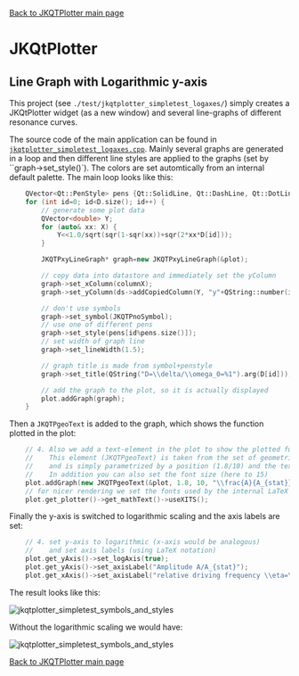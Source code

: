 [Back to JKQTPlotter main page](https://github.com/jkriege2/JKQtPlotter/)

# JKQtPlotter

## Line Graph with Logarithmic y-axis
This project (see `./test/jkqtplotter_simpletest_logaxes/`) simply creates a JKQtPlotter widget (as a new window) and several line-graphs of different resonance curves. 

The source code of the main application can be found in  [`jkqtplotter_simpletest_logaxes.cpp`](https://github.com/jkriege2/JKQtPlotter/blob/master/test/jkqtplotter_simpletest_logaxes/jkqtplotter_simpletest_logaxes.cpp). Mainly several graphs are generated in a loop and then different line styles are applied to the graphs (set by ``graph->set_style()`). The colors are set automtically from an internal default palette. The main loop looks like this:

```c++
	QVector<Qt::PenStyle> pens {Qt::SolidLine, Qt::DashLine, Qt::DotLine, Qt::DashDotLine, Qt::DashDotDotLine };
    for (int id=0; id<D.size(); id++) {
        // generate some plot data
        QVector<double> Y;
        for (auto& xx: X) {
            Y<<1.0/sqrt(sqr(1-sqr(xx))+sqr(2*xx*D[id]));
        }

        JKQTPxyLineGraph* graph=new JKQTPxyLineGraph(&plot);

        // copy data into datastore and immediately set the yColumn
        graph->set_xColumn(columnX);
        graph->set_yColumn(ds->addCopiedColumn(Y, "y"+QString::number(id)));

        // don't use symbols
        graph->set_symbol(JKQTPnoSymbol);
        // use one of different pens
        graph->set_style(pens[id%pens.size()]);
        // set width of graph line
        graph->set_lineWidth(1.5);

        // graph title is made from symbol+penstyle
        graph->set_title(QString("D=\\delta/\\omega_0=%1").arg(D[id]));

        // add the graph to the plot, so it is actually displayed
        plot.addGraph(graph);
    }
```

Then a `JKQTPgeoText` is added to the graph, which shows the function plotted in the plot:
```c++
    // 4. Also we add a text-element in the plot to show the plotted function
    //    This element (JKQTPgeoText) is taken from the set of geometric elements
    //    and is simply parametrized by a position (1.8/10) and the text to display.
    //    In addition you can also set the font size (here to 15)
    plot.addGraph(new JKQTPgeoText(&plot, 1.8, 10, "\\frac{A}{A_{stat}}=\\frac{1}{\\sqrt{\\left(1-\\eta^2\\right)^2+\\left(2{\\eta}D\\right)^2}}", 15));
    // for nicer rendering we set the fonts used by the internal LaTeX parser instance to XITS
    plot.get_plotter()->get_mathText()->useXITS();
```

Finally the y-axis is switched to logarithmic scaling and the axis labels are set:
```c++
    // 4. set y-axis to logarithmic (x-axis would be analogous)
    //    and set axis labels (using LaTeX notation)
    plot.get_yAxis()->set_logAxis(true);
    plot.get_yAxis()->set_axisLabel("Amplitude A/A_{stat}");
    plot.get_xAxis()->set_axisLabel("relative driving frequency \\eta=\\omega/\\omega_0");
```

The result looks like this:

![jkqtplotter_simpletest_symbols_and_styles](https://raw.githubusercontent.com/jkriege2/JKQtPlotter/master/screenshots/jkqtplotter_simpletest_logaxes.png)

Without the logarithmic scaling we would have:

![jkqtplotter_simpletest_symbols_and_styles](https://raw.githubusercontent.com/jkriege2/JKQtPlotter/master/screenshots/jkqtplotter_simpletest_logaxes_nolog.png)


[Back to JKQTPlotter main page](https://github.com/jkriege2/JKQtPlotter/)